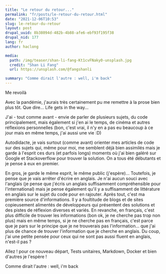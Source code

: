 ```yaml
---
title: "Le retour du retour..."
permalink: "fr/posts/le-retour-du-retour.html"
date: "2021-12-06T10:53"
slug: le-retour-du-retour
layout: post
drupal_uuid: 8b38094d-482b-4b88-afe6-ebf93f195f38
drupal_nid: 177
lang: fr
author: haclong

media:
  path: /img/teaser/shan-li-fang-Kt1cvFNaky0-unsplash.jpg
  credit: "Shan Li Fang"
  url: https://unsplash.com/@fangshanli

summary: "Comme dirait l'autre : well, i'm back"
---
```


Me revoilà

Avec la pandémie, j'aurais très certainement pu me remettre à la prose bien plus tôt. Que dire... Life gets in the way...

J'ai - tout comme avant - envie de parler de plusieurs sujets, du code principalement, mais également si j'en ai le temps, de cinéma et autres réflexions personnelles (bon, c'est vrai, il n'y en a pas eu beaucoup à ce jour mais en même temps, j'ai aussi une vie :D)

Autodidacte, je vais surtout (comme avant) orienter mes articles de code sur des sujets qui, même pour moi, me semblent déjà bien assimilés mais je garde à l'esprit ces durs (et parfois longs) moments où j'ai bien galéré sur Google et Stackoverflow pour trouver la solution. On a tous été débutants et je pense à eux en premier.

En gros, je garde le même esprit, le même public (j'espère)... Toutefois, je pense que je vais arrêter d'écrire en anglais. Je n'ai aucun souci avec l'anglais (je pense que j'écris un anglais suffisamment compréhensible pour l'international) mais je pense également qu'il y a suffisamment de littérature en anglais sur le sujet du code pour en rajouter. Après tout, c'est ma première source d'informations. Il y a foultitude de blogs et de sites copieusement alimentés de développeurs qui présentent des solutions et des pistes de réflexion diverses et variés. En revanche, en français, c'est plus difficile de trouver les informations (bon ok, je ne cherche pas trop non plus) mais en même temps, si je ne cherche pas en français, c'est parce que je pars sur le principe que je ne trouverais pas l'information... que j'ai plus de chance de trouver l'information que je cherche en anglais. Du coup, j'ai une petite pensée pour ceux qui ne sont pas aussi fluent en anglais, n'est-il pas ?

Allez ! pour ce nouveau départ, Tests unitaires, Markdown, Docker et bien d'autres je l'espère !

Comme dirait l'autre : well, i'm back
